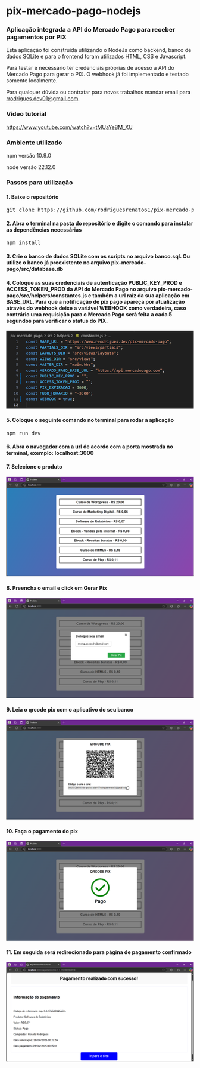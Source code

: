 # pix-mercado-pago-nodejs
### Aplicação integrada a API do Mercado Pago para receber pagamentos por PIX

Esta aplicação foi construída utilizando o NodeJs como backend, banco de dados SQLite e para o frontend foram utilizados HTML, CSS e Javascript.

Para testar é necessário ter credenciais próprias de acesso a API do Mercado Pago para gerar o PIX. O webhook já foi implementado e testado somente localmente.

Para qualquer dúvida ou contratar para novos trabalhos mandar email para rrodrigues.dev01@gmail.com.

### Vídeo tutorial
https://www.youtube.com/watch?v=tMUaYeBM_XU

### Ambiente utilizado
npm versão 10.9.0

node versão 22.12.0

### Passos para utilização
#### 1. Baixe o repositório
<pre>git clone https://github.com/rodriguesrenato61/pix-mercado-pago-nodejs.git</pre>

#### 2. Abra o terminal na pasta do repositório e digite o comando para instalar as dependências necessárias
<pre>npm install</pre>

#### 3. Crie o banco de dados SQLite com os scripts no arquivo banco.sql. Ou utilize o banco já preexistente no arquivo pix-mercado-pago/src/database.db

#### 4. Coloque as suas credenciais de autenticação PUBLIC_KEY_PROD e ACCESS_TOKEN_PROD da API do Mercado Pago no arquivo pix-mercado-pago/src/helpers/constantes.js e também a url raíz da sua aplicação em BASE_URL. Para que a notificação de pix pago apareça por atualização através do webhook deixe a variável WEBHOOK como verdadeira, caso contrário uma requisição para o Mercado Pago será feita a cada 5 segundos para verificar o status do PIX.

![constantes](https://github.com/rodriguesrenato61/pix-mercado-pago-nodejs/blob/main/prints/constantes.png)

#### 5. Coloque o seguinte comando no terminal para rodar a aplicação
<pre>npm run dev</pre>

#### 6. Abra o navegador com a url de acordo com a porta mostrada no terminal, exemplo: localhost:3000

#### 7. Selecione o produto

![produtos](https://github.com/rodriguesrenato61/pix-mercado-pago-nodejs/blob/main/prints/produtos.png)

#### 8. Preencha o email e click em Gerar Pix

![email](https://github.com/rodriguesrenato61/pix-mercado-pago-nodejs/blob/main/prints/modal_email.png)

#### 9. Leia o qrcode pix com o aplicativo do seu banco

![qrcode](https://github.com/rodriguesrenato61/pix-mercado-pago-nodejs/blob/main/prints/qrcode.png)

#### 10. Faça o pagamento do pix

![pago](https://github.com/rodriguesrenato61/pix-mercado-pago-nodejs/blob/main/prints/pago.png)

#### 11. Em seguida será redirecionado para página de pagamento confirmado

![pagamento_confirmado](https://github.com/rodriguesrenato61/pix-mercado-pago-nodejs/blob/main/prints/pagamento_confirmado.png)


